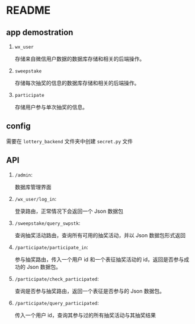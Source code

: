 # README

## app demostration

1. `wx_user`

    存储来自微信用户数据的数据库存储和相关的后端操作。

2. `sweepstake`

    存储每次抽奖的信息的数据库存储和相关的后端操作。

3. `participate`

    存储用户参与单次抽奖的信息。

## config

需要在 `lottery_backend` 文件夹中创建 `secret.py` 文件

## API

1. `/admin`:

    数据库管理界面

2. `/wx_user/log_in`:

    登录路由，正常情况下会返回一个 Json 数据包

3. `/sweepstake/query_swpstk`:

    查询抽奖活动路由，查询所有可用的抽奖活动，并以 Json 数据包形式返回

4. `/participate/participate_in`:

    参与抽奖路由，传入一个用户 id 和一个表征抽奖活动的 id，返回是否参与成功的 Json 数据包。

5. `/participate/check_participated`:

    查询是否参与抽奖路由，返回一个表征是否参与的 Json 数据包。

6. `/participate/query_participated`:

    传入一个用户 id，查询其参与过的所有抽奖活动与其抽奖结果